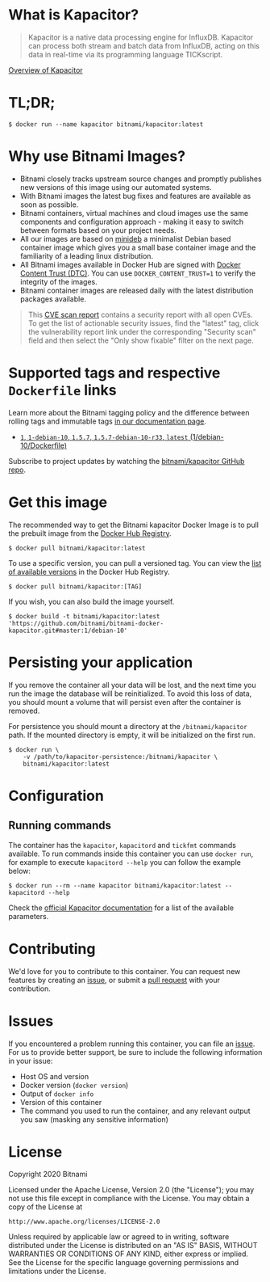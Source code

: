 
# What is Kapacitor?

> Kapacitor is a native data processing engine for InfluxDB. Kapacitor can process both stream and batch data from InfluxDB, acting on this data in real-time via its programming language TICKscript.

[Overview of Kapacitor](https://github.com/influxdata/kapacitor)

# TL;DR;

```console
$ docker run --name kapacitor bitnami/kapacitor:latest
```

# Why use Bitnami Images?

* Bitnami closely tracks upstream source changes and promptly publishes new versions of this image using our automated systems.
* With Bitnami images the latest bug fixes and features are available as soon as possible.
* Bitnami containers, virtual machines and cloud images use the same components and configuration approach - making it easy to switch between formats based on your project needs.
* All our images are based on [minideb](https://github.com/bitnami/minideb) a minimalist Debian based container image which gives you a small base container image and the familiarity of a leading linux distribution.
* All Bitnami images available in Docker Hub are signed with [Docker Content Trust (DTC)](https://docs.docker.com/engine/security/trust/content_trust/). You can use `DOCKER_CONTENT_TRUST=1` to verify the integrity of the images.
* Bitnami container images are released daily with the latest distribution packages available.


> This [CVE scan report](https://quay.io/repository/bitnami/kapacitor?tab=tags) contains a security report with all open CVEs. To get the list of actionable security issues, find the "latest" tag, click the vulnerability report link under the corresponding "Security scan" field and then select the "Only show fixable" filter on the next page.

# Supported tags and respective `Dockerfile` links

Learn more about the Bitnami tagging policy and the difference between rolling tags and immutable tags [in our documentation page](https://docs.bitnami.com/tutorials/understand-rolling-tags-containers/).


* [`1`, `1-debian-10`, `1.5.7`, `1.5.7-debian-10-r33`, `latest` (1/debian-10/Dockerfile)](https://github.com/bitnami/bitnami-docker-kapacitor/blob/1.5.7-debian-10-r33/1/debian-10/Dockerfile)

Subscribe to project updates by watching the [bitnami/kapacitor GitHub repo](https://github.com/bitnami/bitnami-docker-kapacitor).

# Get this image

The recommended way to get the Bitnami kapacitor Docker Image is to pull the prebuilt image from the [Docker Hub Registry](https://hub.docker.com/r/bitnami/kapacitor).

```console
$ docker pull bitnami/kapacitor:latest
```

To use a specific version, you can pull a versioned tag. You can view the [list of available versions](https://hub.docker.com/r/bitnami/kapacitor/tags/) in the Docker Hub Registry.

```console
$ docker pull bitnami/kapacitor:[TAG]
```

If you wish, you can also build the image yourself.

```console
$ docker build -t bitnami/kapacitor:latest 'https://github.com/bitnami/bitnami-docker-kapacitor.git#master:1/debian-10'
```

# Persisting your application

If you remove the container all your data will be lost, and the next time you run the image the database will be reinitialized. To avoid this loss of data, you should mount a volume that will persist even after the container is removed.

For persistence you should mount a directory at the `/bitnami/kapacitor` path. If the mounted directory is empty, it will be initialized on the first run.

```console
$ docker run \
    -v /path/to/kapacitor-persistence:/bitnami/kapacitor \
    bitnami/kapacitor:latest
```

# Configuration

## Running commands

The container has the `kapacitor`, `kapacitord` and `tickfmt` commands available. To run commands inside this container you can use `docker run`, for example to execute `kapacitord --help` you can follow the example below:

```console
$ docker run --rm --name kapacitor bitnami/kapacitor:latest -- kapacitord --help
```

Check the [official Kapacitor documentation](https://docs.influxdata.com/kapacitor) for a list of the available parameters.

# Contributing

We'd love for you to contribute to this container. You can request new features by creating an [issue](https://github.com/bitnami/bitnami-docker-kapacitor/issues), or submit a [pull request](https://github.com/bitnami/bitnami-docker-kapacitor/pulls) with your contribution.

# Issues

If you encountered a problem running this container, you can file an [issue](https://github.com/bitnami/bitnami-docker-kapacitor/issues/new). For us to provide better support, be sure to include the following information in your issue:

- Host OS and version
- Docker version (`docker version`)
- Output of `docker info`
- Version of this container
- The command you used to run the container, and any relevant output you saw (masking any sensitive information)

# License

Copyright 2020 Bitnami

Licensed under the Apache License, Version 2.0 (the "License");
you may not use this file except in compliance with the License.
You may obtain a copy of the License at

    http://www.apache.org/licenses/LICENSE-2.0

Unless required by applicable law or agreed to in writing, software
distributed under the License is distributed on an "AS IS" BASIS,
WITHOUT WARRANTIES OR CONDITIONS OF ANY KIND, either express or implied.
See the License for the specific language governing permissions and
limitations under the License.
